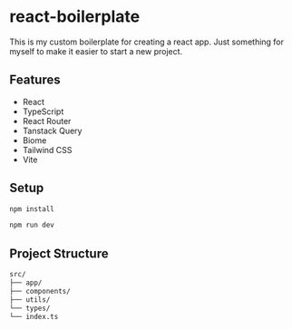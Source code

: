 # react-boilerplate

This is my custom boilerplate for creating a react app.
Just something for myself to make it easier to start a new project.

## Features
-   React
-   TypeScript
-   React Router
-   Tanstack Query
-   Biome
-   Tailwind CSS
-   Vite

## Setup

```bash
npm install
```

```bash
npm run dev
```


## Project Structure

```bash
src/
├── app/
├── components/
├── utils/
└── types/
└── index.ts
```

